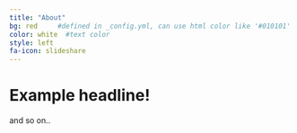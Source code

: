 ```yaml
---
title: "About"
bg: red     #defined in _config.yml, can use html color like '#010101'
color: white  #text color
style: left
fa-icon: slideshare
---
```


# Example headline!
and so on..
